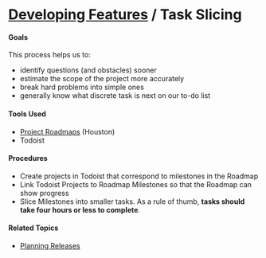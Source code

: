 # [Developing Features](../developing_features.md) / Task Slicing

#### Goals

This process helps us to:

 - identify questions (and obstacles) sooner
 - estimate the scope of the project more accurately
 - break hard problems into simple ones
 - generally know what discrete task is next on our to-do list


#### Tools Used

 - [Project Roadmaps](https://houst.in/roadmaps) (Houston)
 - Todoist


#### Procedures

 - Create projects in Todoist that correspond to milestones in the Roadmap
 - Link Todoist Projects to Roadmap Milestones so that the Roadmap can show progress
 - Slice Milestones into smaller tasks. As a rule of thumb, **tasks should take four hours or less to complete**.


#### Related Topics

  - [Planning Releases](planning_releases.md)

